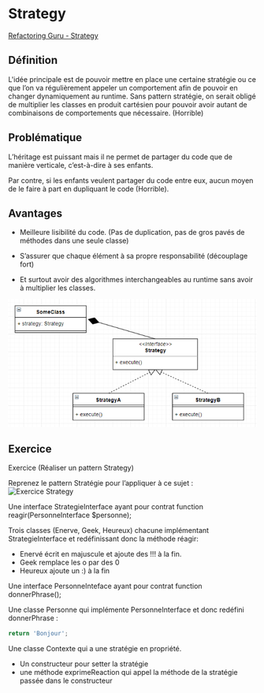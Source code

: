 # Strategy
[Refactoring Guru - Strategy](https://refactoring.guru/design-patterns/strategy)

## Définition

L'idée principale est de pouvoir mettre en place une certaine stratégie ou ce que l’on va régulièrement appeler un comportement afin de pouvoir en changer dynamiquement au runtime.
Sans pattern stratégie, on serait obligé de multiplier les classes en produit cartésien pour pouvoir avoir autant de combinaisons de comportements que nécessaire. (Horrible)

## Problématique

L’héritage est puissant mais il ne permet de partager du code que de manière verticale, c’est-à-dire à ses enfants.

Par contre, si les enfants veulent partager du code entre eux, aucun moyen de le faire à part en dupliquant le code (Horrible).

## Avantages

- Meilleure lisibilité du code. (Pas de duplication, pas de gros pavés de méthodes dans une seule classe)

- S’assurer que chaque élément à sa propre responsabilité (découplage fort)

- Et surtout avoir des algorithmes interchangeables au runtime sans avoir à multiplier les classes.

![UML Strategy](https://raw.githubusercontent.com/kbrdn1/Design-Patterns-TS/main/assets/UML-Strategy.png)

## Exercice
Exercice (Réaliser un pattern Strategy)

Reprenez le pattern Stratégie pour l’appliquer à ce sujet :
![Exercice Strategy](https://raw.githubusercontent.com/kbrdn1/Design-Patterns-TS/main/assets/Exercice-Strategy.png)

Une interface StrategieInterface ayant pour contrat function reagir(PersonneInterface $personne);

Trois classes (Enerve, Geek, Heureux) chacune implémentant StrategieInterface et redéfinissant donc la méthode réagir:

- Enervé écrit en majuscule et ajoute des !!! à la fin.
- Geek remplace les o par des 0
- Heureux ajoute un :) à la fin
 

Une interface PersonneInteface ayant pour contrat function donnerPhrase();

Une classe Personne qui implémente PersonneInterface et donc redéfini donnerPhrase :

```typescript
return 'Bonjour';
```
 

Une classe Contexte qui a une stratégie en propriété.

- Un constructeur pour setter la stratégie
- une méthode exprimeReaction qui appel la méthode de la stratégie passée dans le constructeur